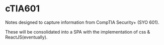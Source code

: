 # cTIA601
Notes designed to capture information from CompTIA Security+ (SYO 601).

These will be consolidated into a SPA with the implementation of css & ReactJS(eventually).
